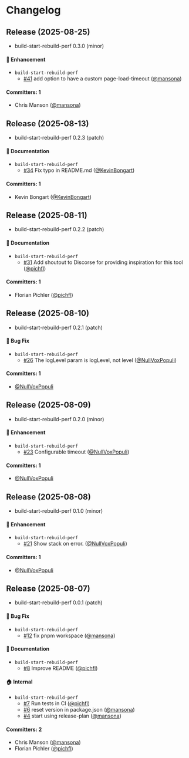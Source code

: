 # Changelog

## Release (2025-08-25)

* build-start-rebuild-perf 0.3.0 (minor)

#### :rocket: Enhancement
* `build-start-rebuild-perf`
  * [#41](https://github.com/mainmatter/build-start-rebuild-perf/pull/41) add option to have a custom page-load-timeout ([@mansona](https://github.com/mansona))

#### Committers: 1
- Chris Manson ([@mansona](https://github.com/mansona))

## Release (2025-08-13)

* build-start-rebuild-perf 0.2.3 (patch)

#### :memo: Documentation
* `build-start-rebuild-perf`
  * [#34](https://github.com/mainmatter/build-start-rebuild-perf/pull/34) Fix typo in README.md ([@KevinBongart](https://github.com/KevinBongart))

#### Committers: 1
- Kevin Bongart ([@KevinBongart](https://github.com/KevinBongart))

## Release (2025-08-11)

* build-start-rebuild-perf 0.2.2 (patch)

#### :memo: Documentation
* `build-start-rebuild-perf`
  * [#31](https://github.com/mainmatter/build-start-rebuild-perf/pull/31) Add shoutout to Discorse for providing inspiration for this tool ([@pichfl](https://github.com/pichfl))

#### Committers: 1
- Florian Pichler ([@pichfl](https://github.com/pichfl))

## Release (2025-08-10)

* build-start-rebuild-perf 0.2.1 (patch)

#### :bug: Bug Fix
* `build-start-rebuild-perf`
  * [#26](https://github.com/mainmatter/build-start-rebuild-perf/pull/26) The logLevel param is logLevel, not level ([@NullVoxPopuli](https://github.com/NullVoxPopuli))

#### Committers: 1
- [@NullVoxPopuli](https://github.com/NullVoxPopuli)

## Release (2025-08-09)

* build-start-rebuild-perf 0.2.0 (minor)

#### :rocket: Enhancement
* `build-start-rebuild-perf`
  * [#23](https://github.com/mainmatter/build-start-rebuild-perf/pull/23) Configurable timeout ([@NullVoxPopuli](https://github.com/NullVoxPopuli))

#### Committers: 1
- [@NullVoxPopuli](https://github.com/NullVoxPopuli)

## Release (2025-08-08)

* build-start-rebuild-perf 0.1.0 (minor)

#### :rocket: Enhancement
* `build-start-rebuild-perf`
  * [#21](https://github.com/mainmatter/build-start-rebuild-perf/pull/21) Show stack on error. ([@NullVoxPopuli](https://github.com/NullVoxPopuli))

#### Committers: 1
- [@NullVoxPopuli](https://github.com/NullVoxPopuli)

## Release (2025-08-07)

* build-start-rebuild-perf 0.0.1 (patch)

#### :bug: Bug Fix
* `build-start-rebuild-perf`
  * [#12](https://github.com/mainmatter/build-start-rebuild-perf/pull/12) fix pnpm workspace ([@mansona](https://github.com/mansona))

#### :memo: Documentation
* `build-start-rebuild-perf`
  * [#8](https://github.com/mainmatter/build-start-rebuild-perf/pull/8) Improve README ([@pichfl](https://github.com/pichfl))

#### :house: Internal
* `build-start-rebuild-perf`
  * [#7](https://github.com/mainmatter/build-start-rebuild-perf/pull/7) Run tests in CI ([@pichfl](https://github.com/pichfl))
  * [#6](https://github.com/mainmatter/build-start-rebuild-perf/pull/6) reset version in package.json ([@mansona](https://github.com/mansona))
  * [#4](https://github.com/mainmatter/build-start-rebuild-perf/pull/4) start using release-plan ([@mansona](https://github.com/mansona))

#### Committers: 2
- Chris Manson ([@mansona](https://github.com/mansona))
- Florian Pichler ([@pichfl](https://github.com/pichfl))
